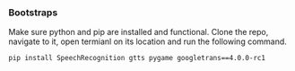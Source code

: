 ### Bootstraps

Make sure python and pip are installed and functional. Clone the repo, navigate to it, open termianl on its location and run the following command.

```
pip install SpeechRecognition gtts pygame googletrans==4.0.0-rc1

```